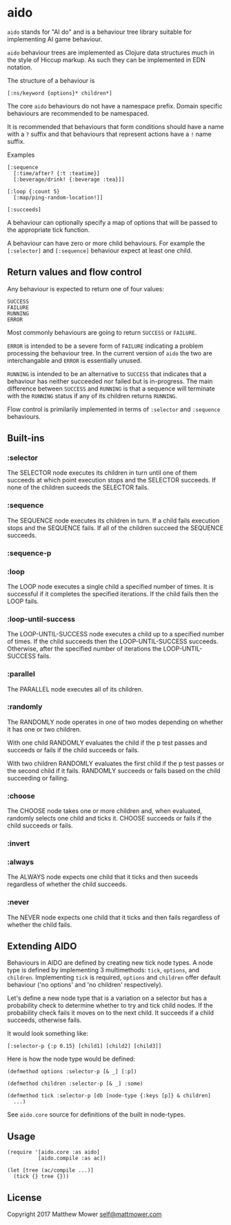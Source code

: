 # aido

`aido` stands for "AI do" and is a behaviour tree library suitable
for implementing AI game behaviour.

`aido` behaviour trees are implemented as Clojure data structures much in the
style of Hiccup markup. As such they can be implemented in EDN notation.

The structure of a behaviour is

    [:ns/keyword {options}* children*]
    
The core `aido` behaviours do not have a namespace prefix. Domain specific behaviours
are recommended to be namespaced.

It is recommended that behaviours that form conditions should have a name with a `?` suffix
and that behaviours that represent actions have a `!` name suffix.

Examples

    [:sequence
      [:time/after? {:t :teatime}]
      [:beverage/drink! {:beverage :tea}]]
      
    [:loop {:count 5}
      [:map/ping-random-location!]]
      
    [:succeeds]

A behaviour can optionally specify a map of options that will be passed to the
appropriate tick function.

A behaviour can have zero or more child behaviours. For example the `[:selector]`
and `[:sequence]` behaviour expect at least one child.
    
## Return values and flow control

Any behaviour is expected to return one of four values:

    SUCCESS
    FAILURE
    RUNNING
    ERROR
    
Most commonly behaviours are going to return `SUCCESS` or `FAILURE`.

`ERROR` is intended to be a severe form of `FAILURE` indicating a problem processing the behaviour tree.
In the current version of `aido` the two are interchangable and `ERROR` is essentially unused.

`RUNNING` is intended to be an alternative to `SUCCESS` that indicates that a behaviour has neither succeeded
nor failed but is in-progress. The main difference between `SUCCESS` and `RUNNING` is that a sequence will
terminate with the `RUNNING` status if any of its children returns `RUNNING`.

Flow control is primilarily implemented in terms of `:selector` and `:sequence` behaviours.

## Built-ins

### :selector

The SELECTOR node executes its children in turn until one of them succeeds at
which point execution stops and the SELECTOR succeeds. If none of the children
suceeds the SELECTOR fails.

### :sequence

The SEQUENCE node executes its children in turn. If a child fails execution
stops and the SEQUENCE fails. If all of the children succeed the SEQUENCE
succeeds.

### :sequence-p

### :loop

The LOOP node executes a single child a specified number of times. It is
successful if it completes the specified iterations. If the child fails
then the LOOP fails.

### :loop-until-success

The LOOP-UNTIL-SUCCESS node executes a child up to a specified number of times.
If the child succeeds then the LOOP-UNTIL-SUCCESS succeeds. Otherwise, after
the specified number of iterations the LOOP-UNTIL-SUCCESS fails.

### :parallel

The PARALLEL node executes all of its children.

### :randomly

The RANDOMLY node operates in one of two modes depending on whether it has
one or two children.

With one child RANDOMLY evaluates the child if the p test passes and succeeds
or fails if the child succeeds or fails.

With two children RANDOMLY evaluates the first child if the p test passes or
the second child if it fails. RANDOMLY succeeds or fails based on the child
succeeding or failing. 

### :choose

The CHOOSE node takes one or more children and, when evaluated, randomly
selects one child and ticks it. CHOOSE succeeds or fails if the child
succeeds or fails.

### :invert

### :always

The ALWAYS node expects one child that it ticks and then suceeds regardless of
whether the child succeeds.

### :never

The NEVER node expects one child that it ticks and then fails regardless of
whether the child fails.

## Extending AIDO

Behaviours in AIDO are defined by creating new tick node types. A node type is defined by implementing 3
multimethods: `tick`, `options`, and `children`. Implementing `tick` is required, `options` and `children`
offer default behaviour ('no options' and 'no children' respectively).

Let's define a new node type that is a variation on a selector but has a probability check to determine
 whether to try and tick child nodes. If the probability check fails it moves on to the next child. It
 succeeds if a child succeeds, otherwise fails.
 
It would look something like:

    [:selector-p {:p 0.15} [child1] [child2] [child3]]
    
Here is how the node type would be defined:
    
    (defmethod options :selector-p [& _] [:p])
    
    (defmethod children :selector-p [& _] :some)
    
    (defmethod tick :selector-p [db [node-type {:keys [p]} & children]
      ...)
                
See `aido.core` source for definitions of the built in node-types.

## Usage

    (require '[aido.core :as aido]
              [aido.compile :as ac])
    
    (let [tree (ac/compile ...)]
      (tick {} tree {}))

## License

Copyright 2017 Matthew Mower <self@mattmower.com>
